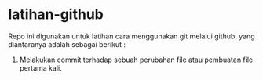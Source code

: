 # latihan-github
Repo ini digunakan untuk latihan cara menggunakan git melalui github, yang diantaranya adalah sebagai berikut :
1. Melakukan commit terhadap sebuah perubahan file atau pembuatan file pertama kali.
